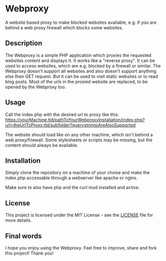 # Webproxy

A website based proxy to make blocked websites available, e.g. if you are behind a web proxy firewall which blocks some websites.

## Description

The Webproxy is a simple PHP application which proxies the requested websites content and displays it. It works like a "reverse proxy". It can be used to access websites, which are e.g. blocked by a firewall or similar. The Webproxy doesn't support all websites and also doesn't support anything else then GET request. But it can be used to visit static websites or to read blog posts. Most of the urls in the proxied website are replaced, to be opened by the Webproxy too.

## Usage

Call the index.php with the desired url to proxy like this: https://yourMachine.tld/pathToYourWebproxyInstallation/index.php?url=theUrlToProxy.tld/subfolder?querystringsAreAlsoSupported

The website should load like on any other machine, which isn't behind a web proxy/firewall. Some stylesheets or scripts may be missing, but the content should always be available.

## Installation

Simply clone the repository on a machine of your choise and make the index.php accessable through a webserver like apache or nginx.

Make sure to also have php and the curl mod installed and active.

## License

This project is licensed under the MIT License - see the [LICENSE](https://github.com/MarvinKlar/Webproxy/blob/master/LICENSE) file for more details.

## Final words

I hope you enjoy using the Webproxy. Feel free to improve, share and fork this project! Thank you!
